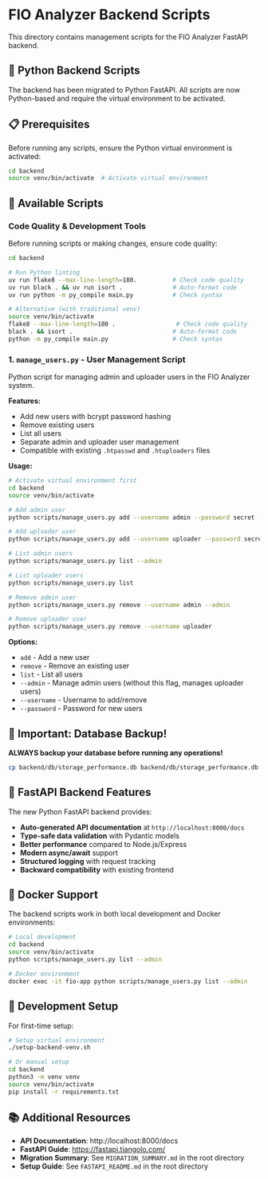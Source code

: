 # FIO Analyzer Backend Scripts

This directory contains management scripts for the FIO Analyzer FastAPI backend.

## 🐍 Python Backend Scripts

The backend has been migrated to Python FastAPI. All scripts are now Python-based and require the virtual environment to be activated.

## 📋 Prerequisites

Before running any scripts, ensure the Python virtual environment is activated:

```bash
cd backend
source venv/bin/activate  # Activate virtual environment
```

## 🔧 Available Scripts

### Code Quality & Development Tools

Before running scripts or making changes, ensure code quality:

```bash
cd backend

# Run Python linting
uv run flake8 --max-line-length=180.          # Check code quality
uv run black . && uv run isort .              # Auto-format code
uv run python -m py_compile main.py           # Check syntax

# Alternative (with traditional venv)
source venv/bin/activate
flake8 --max-line-length=180 .                 # Check code quality  
black . && isort .                            # Auto-format code
python -m py_compile main.py                  # Check syntax
```

### 1. `manage_users.py` - User Management Script

Python script for managing admin and uploader users in the FIO Analyzer system.

**Features:**
- Add new users with bcrypt password hashing
- Remove existing users
- List all users
- Separate admin and uploader user management
- Compatible with existing `.htpasswd` and `.htuploaders` files

**Usage:**
```bash
# Activate virtual environment first
cd backend
source venv/bin/activate

# Add admin user
python scripts/manage_users.py add --username admin --password secret --admin

# Add uploader user  
python scripts/manage_users.py add --username uploader --password secret

# List admin users
python scripts/manage_users.py list --admin

# List uploader users
python scripts/manage_users.py list

# Remove admin user
python scripts/manage_users.py remove --username admin --admin

# Remove uploader user
python scripts/manage_users.py remove --username uploader
```

**Options:**
- `add` - Add a new user
- `remove` - Remove an existing user  
- `list` - List all users
- `--admin` - Manage admin users (without this flag, manages uploader users)
- `--username` - Username to add/remove
- `--password` - Password for new users

## 🚨 Important: Database Backup!

**ALWAYS backup your database before running any operations!**

```bash
cp backend/db/storage_performance.db backend/db/storage_performance.db.backup
```

## 🔄 FastAPI Backend Features

The new Python FastAPI backend provides:

- **Auto-generated API documentation** at `http://localhost:8000/docs`
- **Type-safe data validation** with Pydantic models
- **Better performance** compared to Node.js/Express
- **Modern async/await** support
- **Structured logging** with request tracking
- **Backward compatibility** with existing frontend

## 🐳 Docker Support

The backend scripts work in both local development and Docker environments:

```bash
# Local development
cd backend
source venv/bin/activate
python scripts/manage_users.py list --admin

# Docker environment
docker exec -it fio-app python scripts/manage_users.py list --admin
```

## 🔧 Development Setup

For first-time setup:

```bash
# Setup virtual environment
./setup-backend-venv.sh

# Or manual setup
cd backend
python3 -m venv venv
source venv/bin/activate
pip install -r requirements.txt
```

## 📚 Additional Resources

- **API Documentation**: http://localhost:8000/docs
- **FastAPI Guide**: https://fastapi.tiangolo.com/
- **Migration Summary**: See `MIGRATION_SUMMARY.md` in the root directory
- **Setup Guide**: See `FASTAPI_README.md` in the root directory